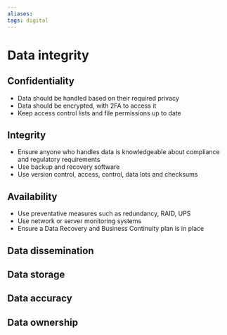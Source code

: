 ```yaml
---
aliases: 
tags: digital
---
```

# Data integrity
## Confidentiality
- Data should be handled based on their required privacy
- Data should be encrypted, with 2FA to access it
- Keep access control lists and file permissions up to date

## Integrity
- Ensure anyone who handles data is knowledgeable about compliance and regulatory requirements
- Use backup and recovery software
- Use version control, access, control, data lots and checksums

## Availability
- Use preventative measures such as redundancy, RAID, UPS
- Use network or server monitoring systems
- Ensure a Data Recovery and Business Continuity plan is in place

## Data dissemination

## Data storage

## Data accuracy

## Data ownership